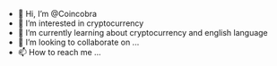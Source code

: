 - 👋 Hi, I’m @Coincobra
- 👀 I’m interested in cryptocurrency
- 🌱 I’m currently learning about cryptocurrency and english language
- 💞️ I’m looking to collaborate on ...
- 📫 How to reach me ...

<!---
Coincobra/Coincobra is a ✨ special ✨ repository because its `README.md` (this file) appears on your GitHub profile.
You can click the Preview link to take a look at your changes.
--->
